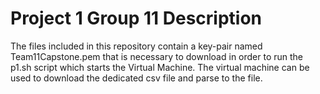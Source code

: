 # Project 1 Group 11 Description
The files included in this repository contain a key-pair named Team11Capstone.pem that is necessary to download in order to run the p1.sh script which starts the Virtual Machine. The virtual machine can be used to download the dedicated csv file and parse to the file. 
